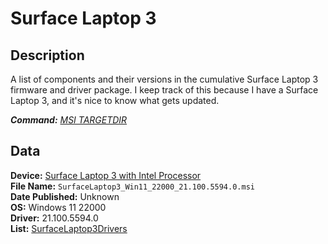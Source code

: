 # Surface Laptop 3

## Description

A list of components and their versions in the cumulative Surface Laptop 3 firmware and driver package.
I keep track of this because I have a Surface Laptop 3, and it's nice to know what gets updated.

***Command:*** *[MSI TARGETDIR](../msi.md#unpacking-msi-into-directory-targetdir)*

## Data

**Device:** [Surface Laptop 3 with Intel Processor](https://www.microsoft.com/download/details.aspx?id=100429)\
**File Name:** `SurfaceLaptop3_Win11_22000_21.100.5594.0.msi`\
**Date Published:** Unknown\
**OS:** Windows 11 22000\
**Driver:** 21.100.5594.0\
**List:** [SurfaceLaptop3Drivers](SurfaceLaptop3Drivers.txt)
